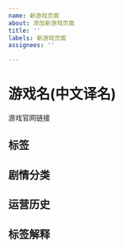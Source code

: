 ```yaml
---
name: 新游戏页面
about: 添加新游戏页面
title: ''
labels: 新游戏页面
assignees: ''

---
```


# 游戏名(中文译名)
游戏官网链接

## 标签 
<!-- 
参照 https://gachagamescape.github.io/投稿.html#标签
所有标签应该在同一行内，不要换行。标签应该反映目前游戏的真实情况，而非主观评价，历史情况或者预测。

不同颜色标签的格式：
<Badge text="标签名" type="info"/> (灰色标签)
<Badge text="标签名" type="tip"/> (蓝色标签)
<Badge text="标签名" type="warning"/> (黄色标签)
<Badge text="标签名" type="danger"/> (红色标签)
-->

## 剧情分类
<!--
此处用于列举游戏剧情，并且给出分类标签。最好再以尽量不剧透的方式解释此标签。
为了方便，可以创建次级标题，以便于区分不同的剧情类型。

表格格式：
|标题|标签|解释|
|:-:|:-:|:-:|
|剧情标题|<Badge text="标签名" type="tip"/>|解释|
-->

## 运营历史
<!--
此处用于列举游戏运营历史上对男性向内容造成影响的事件。
请为每一年创建一个次级标题。最新的事件应该放在最上面。

事件格式：
XXXX年XX月XX日，事件描述。
-->

## 标签解释
<!--
此处用于解释标签存在的原因。只有在此处出现的标签才能在上面使用，也才能通过搜索功能找到。

表格格式：
|标签|解释|
|:-:|:-:|
|标签名|解释|
-->
